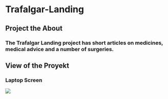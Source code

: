 # Trafalgar-Landing

## Project the About

### The Trafalgar Landing project has short articles on medicines, medical advice and a number of surgeries.

## View of the Proyekt

### Laptop Screen

<img src="image.png"/>
